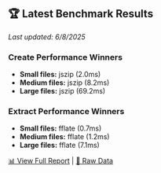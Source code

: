 ## 🏆 Latest Benchmark Results

*Last updated: 6/8/2025*

### Create Performance Winners

- **Small files:** jszip (2.0ms)
- **Medium files:** jszip (8.2ms)
- **Large files:** jszip (69.2ms)

### Extract Performance Winners

- **Small files:** fflate (0.7ms)
- **Medium files:** fflate (1.2ms)
- **Large files:** fflate (7.1ms)

[📊 View Full Report](results/consolidated-report.md) | [📁 Raw Data](results/consolidated-results.json)

